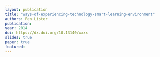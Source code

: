 ```yaml
---
layout: publication
title: "ways-of-experiencing-technology-smart-learning-environment"
authors: Pen Lister
publication: 
year: 2014
doi: https://dx.doi.org/10.13140/xxxx
slides: true
paper: true
featured:
---
```




